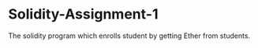 # Solidity-Assignment-1
The solidity program which enrolls student by getting Ether from students.


